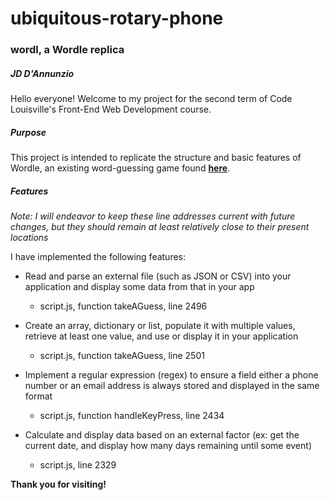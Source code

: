 # ubiquitous-rotary-phone

### wordl, a Wordle replica

##### JD D'Annunzio

Hello everyone! Welcome to my project for the second term of Code Louisville's Front-End Web Development course.

##### Purpose

This project is intended to replicate the structure and basic features of Wordle, an existing word-guessing game found **[here](https://www.nytimes.com/games/wordle/index.html)**.

##### Features

*Note: I will endeavor to keep these line addresses current with future changes, but they should remain at least relatively close to their present locations*

I have implemented the following features:

- Read and parse an external file (such as JSON or CSV) into your application and display some data from that in your app

    - script.js, function takeAGuess, line 2496

- Create an array, dictionary or list, populate it with multiple values, retrieve at least one value, and use or display it in your application

    - script.js, function takeAGuess, line 2501

- Implement a regular expression (regex) to ensure a field either a phone number or an email address is always stored and displayed in the same format

    - script.js, function handleKeyPress, line 2434

- Calculate and display data based on an external factor (ex: get the current date, and display how many days remaining until some event)

    - script.js, line 2329 

**Thank you for visiting!**